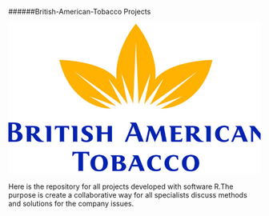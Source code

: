 ######British-American-Tobacco Projects

![alt text](https://github.com/Saraiva77/British-American-Tobacco/blob/master/BRITSHTOBACCO.jpg)


Here is the repository for all projects developed with software R.The purpose is create a collaborative way for all specialists discuss methods and solutions for the company issues.
